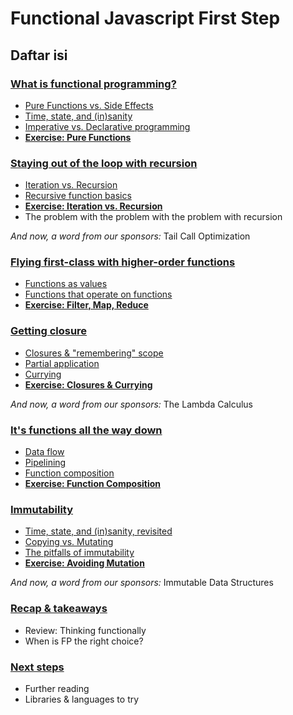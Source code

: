 # Functional Javascript First Step

## Daftar isi

### [What is functional programming?](https://observablehq.com/d/5b88a355d27605eb?collection=@anjana/functional-javascript-first-steps)

- [Pure Functions vs. Side Effects](./1.js)
- [Time, state, and (in)sanity](./1.js)
- [Imperative vs. Declarative programming](./1.js)
- [**Exercise: Pure Functions**](https://observablehq.com/d/f0da46a4161911f7?collection=@anjana/functional-javascript-first-steps)

### [Staying out of the loop with recursion](https://observablehq.com/@anjana/staying-out-of-the-loop-with-recursion?collection=@anjana/functional-javascript-first-steps)

- [Iteration vs. Recursion](./2.js)
- [Recursive function basics](./2.js)
- [**Exercise: Iteration vs. Recursion**](https://observablehq.com/d/89173eb291a624f6?collection=@anjana/functional-javascript-first-steps)
- The problem with the problem with the problem with recursion

_And now, a word from our sponsors:_ Tail Call Optimization

### [Flying first-class with higher-order functions](https://observablehq.com/d/29207e3adcca9c98?collection=@anjana/functional-javascript-first-steps)

- [Functions as values](./3.js)
- [Functions that operate on functions](./3.js)
- [**Exercise: Filter, Map, Reduce**](https://observablehq.com/d/1d29d7170a694cb2?collection=@anjana/functional-javascript-first-steps)

### [Getting closure](https://observablehq.com/d/5b5fd1f7dab60e60?collection=@anjana/functional-javascript-first-steps)

- [Closures & "remembering" scope](./4.js)
- [Partial application](./4.js)
- [Currying](./4.js)
- [**Exercise: Closures & Currying**](https://observablehq.com/d/d00db6d5662fa62c?collection=@anjana/functional-javascript-first-steps)

_And now, a word from our sponsors:_ The Lambda Calculus

### [It's functions all the way down](https://observablehq.com/d/9196658711210a31?collection=@anjana/functional-javascript-first-steps)

- [Data flow](./5.js)
- [Pipelining](./5.js)
- [Function composition](./5.js)
- [**Exercise: Function Composition**](https://observablehq.com/d/ad0da6f90dec5b2a?collection=@anjana/functional-javascript-first-steps)

### [Immutability](https://observablehq.com/d/a747566d0ed4a328?collection=@anjana/functional-javascript-first-steps)

- [Time, state, and (in)sanity, revisited](./6.js)
- [Copying vs. Mutating](./6.js)
- [The pitfalls of immutability](./6.js)
- [**Exercise: Avoiding Mutation**](https://observablehq.com/d/d490533b3bbadeb3?collection=@anjana/functional-javascript-first-steps)

_And now, a word from our sponsors:_ Immutable Data Structures

### [Recap & takeaways](https://observablehq.com/d/83b2b2efcb5839f9?collection=@anjana/functional-javascript-first-steps)

- Review: Thinking functionally
- When is FP the right choice?

### [Next steps](https://observablehq.com/d/21c10a6e094e87c5?collection=@anjana/functional-javascript-first-steps)

- Further reading
- Libraries & languages to try
